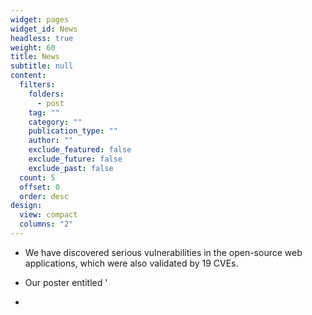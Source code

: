 ```yaml
---
widget: pages
widget_id: News
headless: true
weight: 60
title: News
subtitle: null
content:
  filters:
    folders:
      - post
    tag: ""
    category: ""
    publication_type: ""
    author: ""
    exclude_featured: false
    exclude_future: false
    exclude_past: false
  count: 5
  offset: 0
  order: desc
design:
  view: compact
  columns: "2"
---
```

* We have discovered serious vulnerabilities in the open-source web applications, which were also validated by 19 CVEs.
* Our poster entitled ' 


*